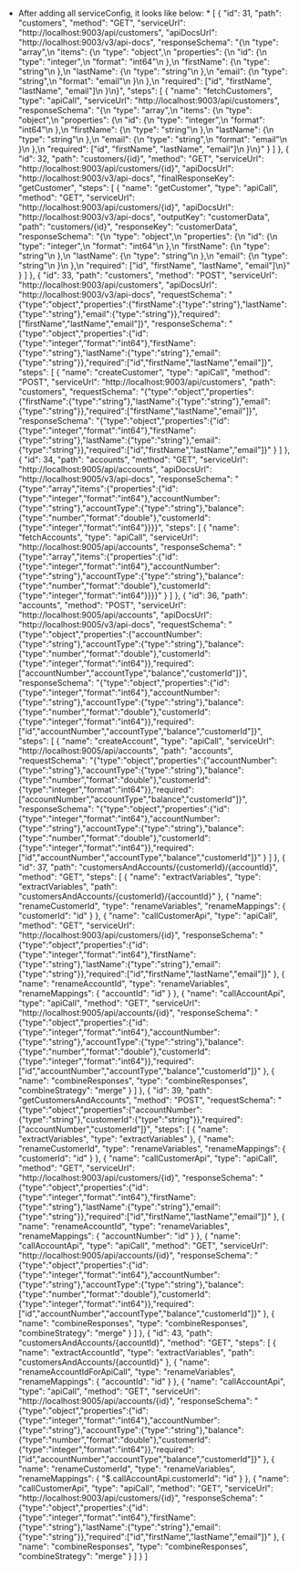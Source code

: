 * After adding all serviceConfig, it looks like below:
  *
[
{
"id": 31,
"path": "customers",
"method": "GET",
"serviceUrl": "http://localhost:9003/api/customers",
"apiDocsUrl": "http://localhost:9003/v3/api-docs",
"responseSchema": "{\n  \"type\": \"array\",\n  \"items\": {\n    \"type\": \"object\",\n    \"properties\": {\n      \"id\": {\n        \"type\": \"integer\",\n        \"format\": \"int64\"\n      },\n      \"firstName\": {\n        \"type\": \"string\"\n      },\n      \"lastName\": {\n        \"type\": \"string\"\n      },\n      \"email\": {\n        \"type\": \"string\",\n        \"format\": \"email\"\n      }\n    },\n    \"required\": [\"id\", \"firstName\", \"lastName\", \"email\"]\n  }\n}",
"steps": [
{
"name": "fetchCustomers",
"type": "apiCall",
"serviceUrl": "http://localhost:9003/api/customers",
"responseSchema": "{\n  \"type\": \"array\",\n  \"items\": {\n    \"type\": \"object\",\n    \"properties\": {\n      \"id\": {\n        \"type\": \"integer\",\n        \"format\": \"int64\"\n      },\n      \"firstName\": {\n        \"type\": \"string\"\n      },\n      \"lastName\": {\n        \"type\": \"string\"\n      },\n      \"email\": {\n        \"type\": \"string\",\n        \"format\": \"email\"\n      }\n    },\n    \"required\": [\"id\", \"firstName\", \"lastName\", \"email\"]\n  }\n}"
}
]
},
{
"id": 32,
"path": "customers/{id}",
"method": "GET",
"serviceUrl": "http://localhost:9003/api/customers/{id}",
"apiDocsUrl": "http://localhost:9003/v3/api-docs",
"finalResponseKey": "getCustomer",
"steps": [
{
"name": "getCustomer",
"type": "apiCall",
"method": "GET",
"serviceUrl": "http://localhost:9003/api/customers/{id}",
"apiDocsUrl": "http://localhost:9003/v3/api-docs",
"outputKey": "customerData",
"path": "customers/{id}",
"responseKey": "customerData",
"responseSchema": "{\n  \"type\": \"object\",\n  \"properties\": {\n    \"id\": {\n      \"type\": \"integer\",\n      \"format\": \"int64\"\n    },\n    \"firstName\": {\n      \"type\": \"string\"\n    },\n    \"lastName\": {\n      \"type\": \"string\"\n    },\n    \"email\": {\n      \"type\": \"string\"\n    }\n  },\n  \"required\": [\"id\", \"firstName\", \"lastName\", \"email\"]\n}"
}
]
},
{
"id": 33,
"path": "customers",
"method": "POST",
"serviceUrl": "http://localhost:9003/api/customers",
"apiDocsUrl": "http://localhost:9003/v3/api-docs",
"requestSchema": "{\"type\":\"object\",\"properties\":{\"firstName\":{\"type\":\"string\"},\"lastName\":{\"type\":\"string\"},\"email\":{\"type\":\"string\"}},\"required\":[\"firstName\",\"lastName\",\"email\"]}",
"responseSchema": "{\"type\":\"object\",\"properties\":{\"id\":{\"type\":\"integer\",\"format\":\"int64\"},\"firstName\":{\"type\":\"string\"},\"lastName\":{\"type\":\"string\"},\"email\":{\"type\":\"string\"}},\"required\":[\"id\",\"firstName\",\"lastName\",\"email\"]}",
"steps": [
{
"name": "createCustomer",
"type": "apiCall",
"method": "POST",
"serviceUrl": "http://localhost:9003/api/customers",
"path": "customers",
"requestSchema": "{\"type\":\"object\",\"properties\":{\"firstName\":{\"type\":\"string\"},\"lastName\":{\"type\":\"string\"},\"email\":{\"type\":\"string\"}},\"required\":[\"firstName\",\"lastName\",\"email\"]}",
"responseSchema": "{\"type\":\"object\",\"properties\":{\"id\":{\"type\":\"integer\",\"format\":\"int64\"},\"firstName\":{\"type\":\"string\"},\"lastName\":{\"type\":\"string\"},\"email\":{\"type\":\"string\"}},\"required\":[\"id\",\"firstName\",\"lastName\",\"email\"]}"
}
]
},
{
"id": 34,
"path": "accounts",
"method": "GET",
"serviceUrl": "http://localhost:9005/api/accounts",
"apiDocsUrl": "http://localhost:9005/v3/api-docs",
"responseSchema": "{\"type\":\"array\",\"items\":{\"properties\":{\"id\":{\"type\":\"integer\",\"format\":\"int64\"},\"accountNumber\":{\"type\":\"string\"},\"accountType\":{\"type\":\"string\"},\"balance\":{\"type\":\"number\",\"format\":\"double\"},\"customerId\":{\"type\":\"integer\",\"format\":\"int64\"}}}}",
"steps": [
{
"name": "fetchAccounts",
"type": "apiCall",
"serviceUrl": "http://localhost:9005/api/accounts",
"responseSchema": "{\"type\":\"array\",\"items\":{\"properties\":{\"id\":{\"type\":\"integer\",\"format\":\"int64\"},\"accountNumber\":{\"type\":\"string\"},\"accountType\":{\"type\":\"string\"},\"balance\":{\"type\":\"number\",\"format\":\"double\"},\"customerId\":{\"type\":\"integer\",\"format\":\"int64\"}}}}"
}
]
},
{
"id": 36,
"path": "accounts",
"method": "POST",
"serviceUrl": "http://localhost:9005/api/accounts",
"apiDocsUrl": "http://localhost:9005/v3/api-docs",
"requestSchema": "{\"type\":\"object\",\"properties\":{\"accountNumber\":{\"type\":\"string\"},\"accountType\":{\"type\":\"string\"},\"balance\":{\"type\":\"number\",\"format\":\"double\"},\"customerId\":{\"type\":\"integer\",\"format\":\"int64\"}},\"required\":[\"accountNumber\",\"accountType\",\"balance\",\"customerId\"]}",
"responseSchema": "{\"type\":\"object\",\"properties\":{\"id\":{\"type\":\"integer\",\"format\":\"int64\"},\"accountNumber\":{\"type\":\"string\"},\"accountType\":{\"type\":\"string\"},\"balance\":{\"type\":\"number\",\"format\":\"double\"},\"customerId\":{\"type\":\"integer\",\"format\":\"int64\"}},\"required\":[\"id\",\"accountNumber\",\"accountType\",\"balance\",\"customerId\"]}",
"steps": [
{
"name": "createAccount",
"type": "apiCall",
"serviceUrl": "http://localhost:9005/api/accounts",
"path": "accounts",
"requestSchema": "{\"type\":\"object\",\"properties\":{\"accountNumber\":{\"type\":\"string\"},\"accountType\":{\"type\":\"string\"},\"balance\":{\"type\":\"number\",\"format\":\"double\"},\"customerId\":{\"type\":\"integer\",\"format\":\"int64\"}},\"required\":[\"accountNumber\",\"accountType\",\"balance\",\"customerId\"]}",
"responseSchema": "{\"type\":\"object\",\"properties\":{\"id\":{\"type\":\"integer\",\"format\":\"int64\"},\"accountNumber\":{\"type\":\"string\"},\"accountType\":{\"type\":\"string\"},\"balance\":{\"type\":\"number\",\"format\":\"double\"},\"customerId\":{\"type\":\"integer\",\"format\":\"int64\"}},\"required\":[\"id\",\"accountNumber\",\"accountType\",\"balance\",\"customerId\"]}"
}
]
},
{
"id": 37,
"path": "customersAndAccounts/{customerId}/{accountId}",
"method": "GET",
"steps": [
{
"name": "extractVariables",
"type": "extractVariables",
"path": "customersAndAccounts/{customerId}/{accountId}"
},
{
"name": "renameCustomerId",
"type": "renameVariables",
"renameMappings": {
"customerId": "id"
}
},
{
"name": "callCustomerApi",
"type": "apiCall",
"method": "GET",
"serviceUrl": "http://localhost:9003/api/customers/{id}",
"responseSchema": "{\"type\":\"object\",\"properties\":{\"id\":{\"type\":\"integer\",\"format\":\"int64\"},\"firstName\":{\"type\":\"string\"},\"lastName\":{\"type\":\"string\"},\"email\":{\"type\":\"string\"}},\"required\":[\"id\",\"firstName\",\"lastName\",\"email\"]}"
},
{
"name": "renameAccountId",
"type": "renameVariables",
"renameMappings": {
"accountId": "id"
}
},
{
"name": "callAccountApi",
"type": "apiCall",
"method": "GET",
"serviceUrl": "http://localhost:9005/api/accounts/{id}",
"responseSchema": "{\"type\":\"object\",\"properties\":{\"id\":{\"type\":\"integer\",\"format\":\"int64\"},\"accountNumber\":{\"type\":\"string\"},\"accountType\":{\"type\":\"string\"},\"balance\":{\"type\":\"number\",\"format\":\"double\"},\"customerId\":{\"type\":\"integer\",\"format\":\"int64\"}},\"required\":[\"id\",\"accountNumber\",\"accountType\",\"balance\",\"customerId\"]}"
},
{
"name": "combineResponses",
"type": "combineResponses",
"combineStrategy": "merge"
}
]
},
{
"id": 39,
"path": "getCustomersAndAccounts",
"method": "POST",
"requestSchema": "{\"type\":\"object\",\"properties\":{\"accountNumber\":{\"type\":\"string\"},\"customerId\":{\"type\":\"string\"}},\"required\":[\"accountNumber\",\"customerId\"]}",
"steps": [
{
"name": "extractVariables",
"type": "extractVariables"
},
{
"name": "renameCustomerId",
"type": "renameVariables",
"renameMappings": {
"customerId": "id"
}
},
{
"name": "callCustomerApi",
"type": "apiCall",
"method": "GET",
"serviceUrl": "http://localhost:9003/api/customers/{id}",
"responseSchema": "{\"type\":\"object\",\"properties\":{\"id\":{\"type\":\"integer\",\"format\":\"int64\"},\"firstName\":{\"type\":\"string\"},\"lastName\":{\"type\":\"string\"},\"email\":{\"type\":\"string\"}},\"required\":[\"id\",\"firstName\",\"lastName\",\"email\"]}"
},
{
"name": "renameAccountId",
"type": "renameVariables",
"renameMappings": {
"accountNumber": "id"
}
},
{
"name": "callAccountApi",
"type": "apiCall",
"method": "GET",
"serviceUrl": "http://localhost:9005/api/accounts/{id}",
"responseSchema": "{\"type\":\"object\",\"properties\":{\"id\":{\"type\":\"integer\",\"format\":\"int64\"},\"accountNumber\":{\"type\":\"string\"},\"accountType\":{\"type\":\"string\"},\"balance\":{\"type\":\"number\",\"format\":\"double\"},\"customerId\":{\"type\":\"integer\",\"format\":\"int64\"}},\"required\":[\"id\",\"accountNumber\",\"accountType\",\"balance\",\"customerId\"]}"
},
{
"name": "combineResponses",
"type": "combineResponses",
"combineStrategy": "merge"
}
]
},
{
"id": 43,
"path": "customersAndAccounts/{accountId}",
"method": "GET",
"steps": [
{
"name": "extractAccountId",
"type": "extractVariables",
"path": "customersAndAccounts/{accountId}"
},
{
"name": "renameAccountIdForApiCall",
"type": "renameVariables",
"renameMappings": {
"accountId": "id"
}
},
{
"name": "callAccountApi",
"type": "apiCall",
"method": "GET",
"serviceUrl": "http://localhost:9005/api/accounts/{id}",
"responseSchema": "{\"type\":\"object\",\"properties\":{\"id\":{\"type\":\"integer\",\"format\":\"int64\"},\"accountNumber\":{\"type\":\"string\"},\"accountType\":{\"type\":\"string\"},\"balance\":{\"type\":\"number\",\"format\":\"double\"},\"customerId\":{\"type\":\"integer\",\"format\":\"int64\"}},\"required\":[\"id\",\"accountNumber\",\"accountType\",\"balance\",\"customerId\"]}"
},
{
"name": "renameCustomerId",
"type": "renameVariables",
"renameMappings": {
"$.callAccountApi.customerId": "id"
}
},
{
"name": "callCustomerApi",
"type": "apiCall",
"method": "GET",
"serviceUrl": "http://localhost:9003/api/customers/{id}",
"responseSchema": "{\"type\":\"object\",\"properties\":{\"id\":{\"type\":\"integer\",\"format\":\"int64\"},\"firstName\":{\"type\":\"string\"},\"lastName\":{\"type\":\"string\"},\"email\":{\"type\":\"string\"}},\"required\":[\"id\",\"firstName\",\"lastName\",\"email\"]}"
},
{
"name": "combineResponses",
"type": "combineResponses",
"combineStrategy": "merge"
}
]
}
]